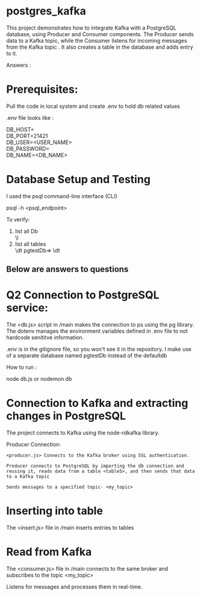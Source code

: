 # postgres_kafka
This project demonstrates how to integrate Kafka with a PostgreSQL database, using Producer and Consumer components. The Producer sends data to a Kafka topic, while the Consumer listens for incoming messages from the Kafka topic . It also creates a table in the database and adds entry to it.

Answers :

# Prerequisites:

Pull the code in local system and create .env to hold db related values

.env file looks like :

DB_HOST=<pg-URL> <br>
DB_PORT=21421 <br>
DB_USER=<USER_NAME> <br>
DB_PASSWORD=<PASSWORD> <br>
DB_NAME=<DB_NAME> <br>

# Database Setup and Testing

 I used the psql command-line interface (CLI)

 psql -h <psql_endpoint> 

 To verify:

 1. list all Db <br>
    \l
2. list all tables <br>
    \dt
    pgtestDb=> \dt <br>

## Below are answers to questions 


# Q2 Connection to PostgreSQL service:
The <db.js> script in /main makes the connection to ps using the pg library. The dotenv manages the environment variables defined in .env file to not hardcode senititve information. 

.env is in the gitignore file, so you won't see it in the repository. I make use of a separate database named pgtestDb instead of the defaultdb

How to run :

node db.js or nodemon db

# Connection to Kafka and extracting changes in PostgreSQL


The project connects to Kafka using the node-rdkafka library.

Producer Connection:

    <producer.js> Connects to the Kafka broker using SSL authentication.

    Producer connects to PostgreSQL by importing the db connection and reusing it, reads data from a table <table5>, and then sends that data to a Kafka topic

    Sends messages to a specified topic- <my_topic>

# Inserting into table

The <insert.js> file in /main inserts entries to tables

# Read from Kafka

The <consumer.js> file in /main connects to the same broker and subscribes to the topic <my_topic>

Listens for messages and processes them in real-time.

